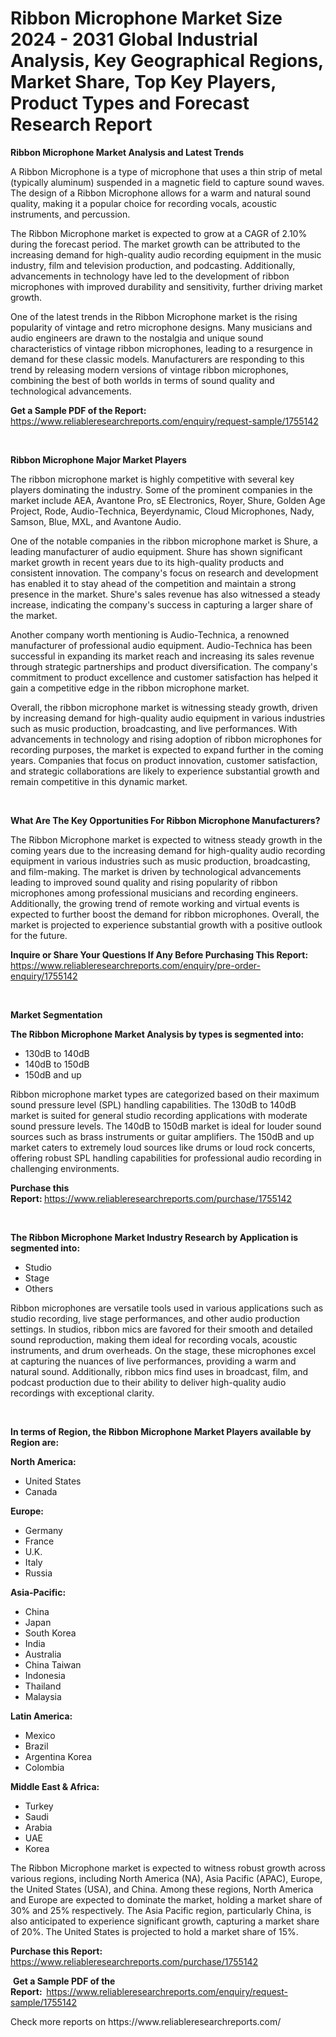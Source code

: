 <p><h1>Ribbon Microphone Market Size 2024 - 2031 Global Industrial Analysis, Key Geographical Regions, Market Share, Top Key Players, Product Types and Forecast Research Report</h1></p><p><strong>Ribbon Microphone Market Analysis and Latest Trends</strong></p>
<p><p>A Ribbon Microphone is a type of microphone that uses a thin strip of metal (typically aluminum) suspended in a magnetic field to capture sound waves. The design of a Ribbon Microphone allows for a warm and natural sound quality, making it a popular choice for recording vocals, acoustic instruments, and percussion.</p><p>The Ribbon Microphone market is expected to grow at a CAGR of 2.10% during the forecast period. The market growth can be attributed to the increasing demand for high-quality audio recording equipment in the music industry, film and television production, and podcasting. Additionally, advancements in technology have led to the development of ribbon microphones with improved durability and sensitivity, further driving market growth.</p><p>One of the latest trends in the Ribbon Microphone market is the rising popularity of vintage and retro microphone designs. Many musicians and audio engineers are drawn to the nostalgia and unique sound characteristics of vintage ribbon microphones, leading to a resurgence in demand for these classic models. Manufacturers are responding to this trend by releasing modern versions of vintage ribbon microphones, combining the best of both worlds in terms of sound quality and technological advancements.</p></p>
<p><strong>Get a Sample PDF of the Report:&nbsp;</strong> <a href="https://www.reliableresearchreports.com/enquiry/request-sample/1755142">https://www.reliableresearchreports.com/enquiry/request-sample/1755142</a></p>
<p>&nbsp;</p>
<p><strong>Ribbon Microphone Major Market Players</strong></p>
<p><p>The ribbon microphone market is highly competitive with several key players dominating the industry. Some of the prominent companies in the market include AEA, Avantone Pro, sE Electronics, Royer, Shure, Golden Age Project, Rode, Audio-Technica, Beyerdynamic, Cloud Microphones, Nady, Samson, Blue, MXL, and Avantone Audio.</p><p>One of the notable companies in the ribbon microphone market is Shure, a leading manufacturer of audio equipment. Shure has shown significant market growth in recent years due to its high-quality products and consistent innovation. The company's focus on research and development has enabled it to stay ahead of the competition and maintain a strong presence in the market. Shure's sales revenue has also witnessed a steady increase, indicating the company's success in capturing a larger share of the market.</p><p>Another company worth mentioning is Audio-Technica, a renowned manufacturer of professional audio equipment. Audio-Technica has been successful in expanding its market reach and increasing its sales revenue through strategic partnerships and product diversification. The company's commitment to product excellence and customer satisfaction has helped it gain a competitive edge in the ribbon microphone market.</p><p>Overall, the ribbon microphone market is witnessing steady growth, driven by increasing demand for high-quality audio equipment in various industries such as music production, broadcasting, and live performances. With advancements in technology and rising adoption of ribbon microphones for recording purposes, the market is expected to expand further in the coming years. Companies that focus on product innovation, customer satisfaction, and strategic collaborations are likely to experience substantial growth and remain competitive in this dynamic market.</p></p>
<p>&nbsp;</p>
<p><strong>What Are The Key Opportunities For Ribbon Microphone Manufacturers?</strong></p>
<p><p>The Ribbon Microphone market is expected to witness steady growth in the coming years due to the increasing demand for high-quality audio recording equipment in various industries such as music production, broadcasting, and film-making. The market is driven by technological advancements leading to improved sound quality and rising popularity of ribbon microphones among professional musicians and recording engineers. Additionally, the growing trend of remote working and virtual events is expected to further boost the demand for ribbon microphones. Overall, the market is projected to experience substantial growth with a positive outlook for the future.</p></p>
<p><strong>Inquire or Share Your Questions If Any Before Purchasing This Report:</strong> <a href="https://www.reliableresearchreports.com/enquiry/pre-order-enquiry/1755142">https://www.reliableresearchreports.com/enquiry/pre-order-enquiry/1755142</a></p>
<p>&nbsp;</p>
<p><strong>Market Segmentation</strong></p>
<p><strong>The Ribbon Microphone Market Analysis by types is segmented into:</strong></p>
<p><ul><li>130dB to 140dB</li><li>140dB to 150dB</li><li>150dB and up</li></ul></p>
<p><p>Ribbon microphone market types are categorized based on their maximum sound pressure level (SPL) handling capabilities. The 130dB to 140dB market is suited for general studio recording applications with moderate sound pressure levels. The 140dB to 150dB market is ideal for louder sound sources such as brass instruments or guitar amplifiers. The 150dB and up market caters to extremely loud sources like drums or loud rock concerts, offering robust SPL handling capabilities for professional audio recording in challenging environments.</p></p>
<p><strong>Purchase this Report:&nbsp;</strong><a href="https://www.reliableresearchreports.com/purchase/1755142">https://www.reliableresearchreports.com/purchase/1755142</a></p>
<p>&nbsp;</p>
<p><strong>The Ribbon Microphone Market Industry Research by Application is segmented into:</strong></p>
<p><ul><li>Studio</li><li>Stage</li><li>Others</li></ul></p>
<p><p>Ribbon microphones are versatile tools used in various applications such as studio recording, live stage performances, and other audio production settings. In studios, ribbon mics are favored for their smooth and detailed sound reproduction, making them ideal for recording vocals, acoustic instruments, and drum overheads. On the stage, these microphones excel at capturing the nuances of live performances, providing a warm and natural sound. Additionally, ribbon mics find uses in broadcast, film, and podcast production due to their ability to deliver high-quality audio recordings with exceptional clarity.</p></p>
<p>&nbsp;</p>
<p><strong>In terms of Region, the Ribbon Microphone Market Players available by Region are:</strong></p>
<p>
    <p> <strong> North America: </strong>
        <ul>
            <li>United States</li>
            <li>Canada</li>
        </ul>
        </p> 
    <p> <strong> Europe: </strong>
        <ul>
            <li>Germany</li>
            <li>France</li>
            <li>U.K.</li>
            <li>Italy</li>
            <li>Russia</li>
        </ul>
        </p> 
    <p> <strong> Asia-Pacific: </strong>
        <ul>
            <li>China</li>
            <li>Japan</li>
            <li>South Korea</li>
            <li>India</li>
            <li>Australia</li>
            <li>China Taiwan</li>
            <li>Indonesia</li>
            <li>Thailand</li>
            <li>Malaysia</li>
        </ul>
        </p> 
    <p> <strong> Latin America: </strong>
        <ul>
            <li>Mexico</li>
            <li>Brazil</li>
            <li>Argentina Korea</li>
            <li>Colombia</li>
        </ul>
        </p> 
    <p> <strong> Middle East & Africa: </strong>
        <ul>
            <li>Turkey</li>
            <li>Saudi</li>
            <li>Arabia</li>
            <li>UAE</li>
            <li>Korea</li>
        </ul>
    </p>
    </p>
<p><p>The Ribbon Microphone market is expected to witness robust growth across various regions, including North America (NA), Asia Pacific (APAC), Europe, the United States (USA), and China. Among these regions, North America and Europe are expected to dominate the market, holding a market share of 30% and 25% respectively. The Asia Pacific region, particularly China, is also anticipated to experience significant growth, capturing a market share of 20%. The United States is projected to hold a market share of 15%.</p></p>
<p><strong>Purchase this Report: </strong><a href="https://www.reliableresearchreports.com/purchase/1755142">https://www.reliableresearchreports.com/purchase/1755142</a></p>
<p>&nbsp;<strong>Get a Sample PDF of the Report:&nbsp;&nbsp;</strong><a href="https://www.reliableresearchreports.com/enquiry/request-sample/1755142">https://www.reliableresearchreports.com/enquiry/request-sample/1755142</a></p>
<p><strong></strong></p>
<p>Check more reports on https://www.reliableresearchreports.com/</p>